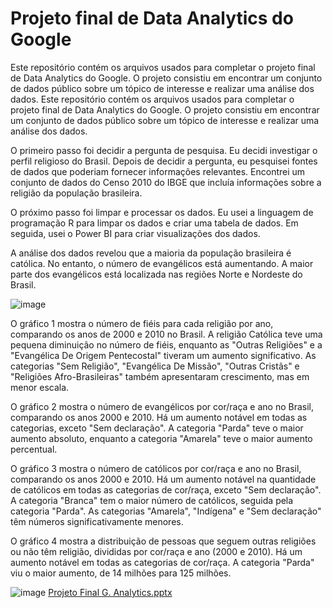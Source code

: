# Projeto final de Data Analytics do Google

Este repositório contém os arquivos usados para completar o projeto final de Data Analytics do Google. O projeto consistiu em encontrar um conjunto de dados público sobre um tópico de interesse e realizar uma análise dos dados.
Este repositório contém os arquivos usados para completar o projeto final de Data Analytics do Google. O projeto consistiu em encontrar um conjunto de dados público sobre um tópico de interesse e realizar uma análise dos dados.

O primeiro passo foi decidir a pergunta de pesquisa. Eu decidi investigar o perfil religioso do Brasil. Depois de decidir a pergunta, eu pesquisei fontes de dados que poderiam fornecer informações relevantes. Encontrei um conjunto de dados do Censo 2010 do IBGE que incluía informações sobre a religião da população brasileira.

O próximo passo foi limpar e processar os dados. Eu usei a linguagem de programação R para limpar os dados e criar uma tabela de dados. Em seguida, usei o Power BI para criar visualizações dos dados.

A análise dos dados revelou que a maioria da população brasileira é católica. No entanto, o número de evangélicos está aumentando. A maior parte dos evangélicos está localizada nas regiões Norte e Nordeste do Brasil.

![image](https://github.com/welli45/Projeto-final-de-Data-Analytics-do-Google/assets/74972381/cab635a9-3b47-492d-a99f-2770d857141e)

O gráfico 1 mostra o número de fiéis para cada religião por ano, comparando os anos de 2000 e 2010 no Brasil. A religião Católica teve uma pequena diminuição no número de fiéis, enquanto as "Outras Religiões" e a "Evangélica De Origem Pentecostal" tiveram um aumento significativo. As categorias "Sem Religião", "Evangélica De Missão", "Outras Cristãs" e "Religiões Afro-Brasileiras" também apresentaram crescimento, mas em menor escala.

O gráfico 2 mostra o número de evangélicos por cor/raça e ano no Brasil, comparando os anos 2000 e 2010. Há um aumento notável em todas as categorias, exceto "Sem declaração". A categoria "Parda" teve o maior aumento absoluto, enquanto a categoria "Amarela" teve o maior aumento percentual.

O gráfico 3 mostra o número de católicos por cor/raça e ano no Brasil, comparando os anos 2000 e 2010. Há um aumento notável na quantidade de católicos em todas as categorias de cor/raça, exceto "Sem declaração". A categoria "Branca" tem o maior número de católicos, seguida pela categoria "Parda". As categorias "Amarela", "Indígena" e "Sem declaração" têm números significativamente menores.

O gráfico 4 mostra a distribuição de pessoas que seguem outras religiões ou não têm religião, divididas por cor/raça e ano (2000 e 2010). Há um aumento notável em todas as categorias de cor/raça. A categoria "Parda" viu o maior aumento, de 14 milhões para 125 milhões.

![image](https://github.com/welli45/Projeto-final-de-Data-Analytics-do-Google/assets/74972381/a321f180-4f3c-4484-aa3f-aec7a548954d)
[Projeto Final G. Analytics.pptx](https://github.com/welli45/Projeto-final-de-Data-Analytics-do-Google/files/13933298/Projeto.Final.G.Analytics.pptx)

